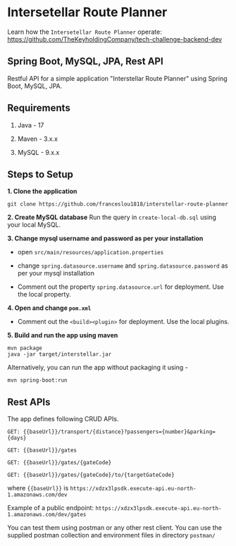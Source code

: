 # Intersetellar Route Planner
Learn how the `Intersetellar Route Planner` operate:
https://github.com/TheKeyholdingCompany/tech-challenge-backend-dev

## Spring Boot, MySQL, JPA, Rest API

Restful API for a simple application "Interstellar Route Planner" using Spring Boot, MySQL, JPA.

## Requirements

1. Java - 17

2. Maven - 3.x.x

3. MySQL - 9.x.x

## Steps to Setup

**1. Clone the application**

```
git clone https://github.com/franceslou1818/interstellar-route-planner
```

**2. Create MySQL database**
Run the query in `create-local-db.sql` using your local MySQL.

**3. Change mysql username and password as per your installation**

+ open `src/main/resources/application.properties`

+ change `spring.datasource.username` and `spring.datasource.password` as per your mysql installation

+ Comment out the property `spring.datasource.url` for deployment. Use the local property.

**4. Open and change `pom.xml`**

+ Comment out the `<build><plugin>` for deployment. Use the local plugins.

**5. Build and run the app using maven**

```
mvn package
java -jar target/interstellar.jar
```

Alternatively, you can run the app without packaging it using -

```
mvn spring-boot:run
```

## Rest APIs

The app defines following CRUD APIs.

    GET: {{baseUrl}}/transport/{distance}?passengers={number}&parking={days}

    GET: {{baseUrl}}/gates

    GET: {{baseUrl}}/gates/{gateCode}
    
    GET: {{baseUrl}}/gates/{gateCode}/to/{targetGateCode}

where `{{baseUrl}}` is `https://xdzx3lpsdk.execute-api.eu-north-1.amazonaws.com/dev`

Example of a public endpoint: `https://xdzx3lpsdk.execute-api.eu-north-1.amazonaws.com/dev/gates`

You can test them using postman or any other rest client.
You can use the supplied postman collection and environment files in directory `postman/`

